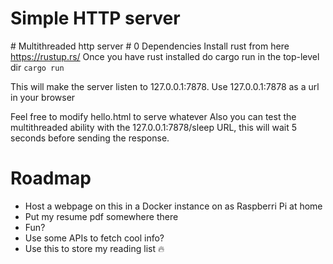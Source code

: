 # Simple HTTP server
\# Multithreaded http server \# 0 Dependencies
Install rust from here https://rustup.rs/
Once you have rust installed do cargo run in the top-level dir 
`cargo run`

This will make the server listen to 127.0.0.1:7878.
Use 127.0.0.1:7878 as a url in your browser

Feel free to modify hello.html to serve whatever
Also you can test the multithreaded ability with the 127.0.0.1:7878/sleep URL, this will wait 5 seconds before sending the response.

# Roadmap
- Host a webpage on this in a Docker instance on as Raspberri Pi at home
- Put my resume pdf somewhere there
- Fun?
- Use some APIs to fetch cool info?
- Use this to store my reading list :fire:
